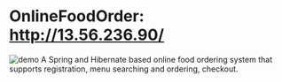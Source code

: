 # OnlineFoodOrder: http://13.56.236.90/
![demo](https://drive.google.com/file/d/18yfoVDg2d6eGOA8wykHUoPZdyLMd6zqe/view?usp=sharing)
A Spring and Hibernate based online food ordering system that supports registration, menu searching and ordering, checkout.
